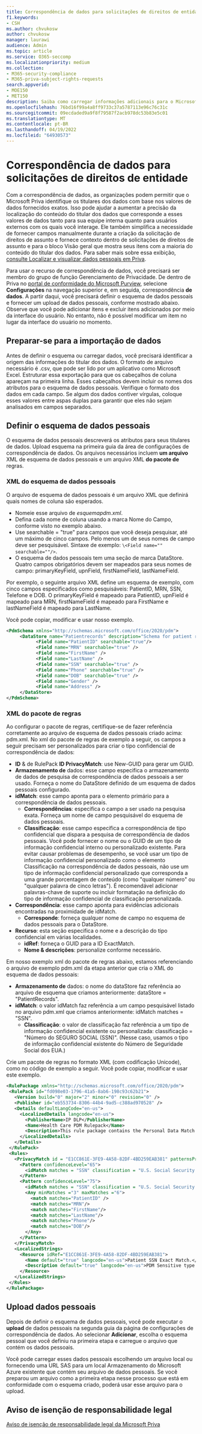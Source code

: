 ```yaml
---
title: Correspondência de dados para solicitações de direitos de entidade
f1.keywords:
- CSH
ms.author: chvukosw
author: chvukosw
manager: laurawi
audience: Admin
ms.topic: article
ms.service: O365-seccomp
ms.localizationpriority: medium
ms.collection:
- M365-security-compliance
- M365-priva-subject-rights-requests
search.appverid:
- MOE150
- MET150
description: Saiba como carregar informações adicionais para o Microsoft Priva sobre seus assuntos de dados.
ms.openlocfilehash: 76bd16f99a4a8ff9733c37a5787113e96c76c31c
ms.sourcegitcommit: 09ecdaded9a9f8f79587f2acb978dc53b83e5c01
ms.translationtype: MT
ms.contentlocale: pt-BR
ms.lasthandoff: 04/19/2022
ms.locfileid: "64930573"
---
```

# <a name="data-matching-for-subject-rights-requests"></a>Correspondência de dados para solicitações de direitos de entidade

Com a correspondência de dados, as organizações podem permitir que o Microsoft Priva identifique os titulares dos dados com base nos valores de dados fornecidos exatos. Isso pode ajudar a aumentar a precisão da localização do conteúdo do titular dos dados que corresponde a esses valores de dados tanto para sua equipe interna quanto para usuários externos com os quais você interage. Ele também simplifica a necessidade de fornecer campos manualmente durante a criação da solicitação de direitos de assunto e fornece contexto dentro de solicitações de direitos de assunto e para o bloco Visão geral que mostra seus itens com a maioria do conteúdo do titular dos dados. Para saber mais sobre essa exibição, [consulte Localizar e visualizar dados pessoais em Priva](priva-data-profile.md#items-with-the-most-data-subject-content).

Para usar o recurso de correspondência de dados, você precisará ser membro do grupo de função Gerenciamento de Privacidade. De dentro de Priva no [portal de conformidade do Microsoft Purview](https://compliance.microsoft.com/), selecione **Configurações** na navegação superior e, em seguida, correspondência **de dados**. A partir daqui, você precisará definir o esquema de dados pessoais e fornecer um upload de dados pessoais, conforme mostrado abaixo. Observe que você pode adicionar itens e excluir itens adicionados por meio da interface do usuário. No entanto, não é possível modificar um item no lugar da interface do usuário no momento.

## <a name="prepare-for-data-import"></a>Preparar-se para a importação de dados

Antes de definir o esquema ou carregar dados, você precisará identificar a origem das informações do titular dos dados. O formato de arquivo necessário é .csv, que pode ser lido por um aplicativo como Microsoft Excel. Estruturar essa exportação para que os cabeçalhos de coluna apareçam na primeira linha. Esses cabeçalhos devem incluir os nomes dos atributos para o esquema de dados pessoais. Verifique o formato dos dados em cada campo. Se algum dos dados contiver vírgulas, coloque esses valores entre aspas duplas para garantir que eles não sejam analisados em campos separados.

## <a name="define-the-personal-data-schema"></a>Definir o esquema de dados pessoais

O esquema de dados pessoais descreverá os atributos para seus titulares de dados. Upload esquema na primeira guia da área de configurações de correspondência de dados. Os arquivos necessários incluem **um arquivo** XML de esquema de dados pessoais e um arquivo XML **do pacote de** regras.

### <a name="personal-data-schema-xml"></a>XML do esquema de dados pessoais

O arquivo de esquema de dados pessoais é um arquivo XML que definirá quais nomes de coluna são esperados.

- Nomeie esse arquivo de *esquemapdm.xml*.
- Defina cada nome de coluna usando a marca Nome do Campo, conforme visto no exemplo abaixo.
- Use searchable = "true" para campos que você deseja pesquisar, até um máximo de cinco campos. Pelo menos um de seus nomes de campo deve ser pesquisável. Sintaxe de exemplo: `\<Field name="" searchable=""/>`.
- O esquema de dados pessoais tem uma seção de marca DataStore. Quatro campos obrigatórios devem ser mapeados para seus nomes de campo: primaryKeyField, upnField, firstNameField, lastNameField.

Por exemplo, o seguinte arquivo XML define um esquema de exemplo, com cinco campos especificados como pesquisáveis: PatientID, MRN, SSN, Telefone e DOB. O primaryKeyField é mapeado para PatientID, upnField é mapeado para MRN, firstNameField é mapeado para FirstName e lastNameField é mapeado para LastName.

Você pode copiar, modificar e usar nosso exemplo.

 ```xml
<PdmSchema xmlns="http://schemas.microsoft.com/office/2020/pdm">
      <DataStore name="Patientrecords" description="Schema for patient records" version="1" primaryKeyField="PatientID" upnField="MRN" firstNameField="FirstName" lastNameField="LastName">
            <Field name="PatientID" searchable="true"/>
            <Field name="MRN" searchable="true" />
            <Field name="FirstName" />
            <Field name="LastName" />
            <Field name="SSN" searchable="true" />
            <Field name="Phone" searchable="true" />
            <Field name="DOB" searchable="true" />
            <Field name="Gender" />
            <Field name="Address" />
      </DataStore>
</PdmSchema>
 ```

### <a name="rule-package-xml"></a>XML do pacote de regras

Ao configurar o pacote de regras, certifique-se de fazer referência corretamente ao arquivo de esquema de dados pessoais criado acima: pdm.xml. No xml do pacote de regras de exemplo a seguir, os campos a seguir precisam ser personalizados para criar o tipo confidencial de correspondência de dados:

- **ID** &  de RulePack **ID PrivacyMatch**: use New-GUID para gerar um GUID.
- **Armazenamento de** dados: esse campo especifica o armazenamento de dados de pesquisa de correspondência de dados pessoais a ser usado. Forneça o nome do DataStore definido de um esquema de dados pessoais configurado.
- **idMatch**: esse campo aponta para o elemento primário para a correspondência de dados pessoais.
  - **Correspondências**: especifica o campo a ser usado na pesquisa exata. Forneça um nome de campo pesquisável do esquema de dados pessoais.
  - **Classificação**: esse campo especifica a correspondência de tipo confidencial que dispara a pesquisa de correspondência de dados pessoais. Você pode fornecer o nome ou o GUID de um tipo de informação confidencial interno ou personalizado existente. Para evitar causar problemas de desempenho, se você usar um tipo de informação confidencial personalizado como o elemento Classificação na correspondência de dados pessoais, não use um tipo de informação confidencial personalizado que corresponda a uma grande porcentagem de conteúdo (como "qualquer número" ou "qualquer palavra de cinco letras"). É recomendável adicionar palavras-chave de suporte ou incluir formatação na definição do tipo de informação confidencial de classificação personalizada.
- **Correspondência**: esse campo aponta para evidências adicionais encontradas na proximidade de idMatch.
  - **Corresponde**: forneça qualquer nome de campo no esquema de dados pessoais para o DataStore.
- **Recurso**: esta seção especifica o nome e a descrição do tipo confidencial em várias localidades.
  - **idRef**: forneça o GUID para a ID ExactMatch.
  - **Nome & descrições**: personalize conforme necessário.

Em nosso exemplo xml do pacote de regras abaixo, estamos referenciando o arquivo de exemplo pdm.xml da etapa anterior que cria o XML do esquema de dados pessoais:

- **Armazenamento de** dados: o nome do dataStore faz referência ao arquivo de esquema que criamos anteriormente: dataStore = "PatientRecords".
- **idMatch**: o valor idMatch faz referência a um campo pesquisável listado no arquivo pdm.xml que criamos anteriormente: idMatch matches = "SSN".
  - **Classificação**: o valor de classificação faz referência a um tipo de informação confidencial existente ou personalizada: classificação = "Número do SEGURO SOCIAL (SSN)". (Nesse caso, usamos o tipo de informação confidencial existente do Número de Seguridade Social dos EUA.)

Crie um pacote de regras no formato XML (com codificação Unicode), como no código de exemplo a seguir. Você pode copiar, modificar e usar este exemplo.

 ```xml
<RulePackage xmlns="http://schemas.microsoft.com/office/2020/pdm">
  <RulePack id="fd098e03-1796-41a5-8ab6-198c93c62b21">
    <Version build="0" major="2" minor="0" revision="0" />
    <Publisher id="eb553734-8306-44b4-9ad5-c388ad970528" />
    <Details defaultLangCode="en-us">
      <LocalizedDetails langcode="en-us">
        <PublisherName>IP DLP</PublisherName>
        <Name>Health Care PDM Rulepack</Name>
        <Description>This rule package contains the Personal Data Match sensitive type for health care sensitive types.</Description>
      </LocalizedDetails>
    </Details>
  </RulePack>
  <Rules>
    <PrivacyMatch id = "E1CC861E-3FE9-4A58-82DF-4BD259EAB381" patternsProximity = "300" dataStore ="PatientRecords" recommendedConfidence = "65" >
      <Pattern confidenceLevel="65">
        <idMatch matches = "SSN" classification = "U.S. Social Security Number (SSN)" />
      </Pattern>
      <Pattern confidenceLevel="75">
        <idMatch matches = "SSN" classification = "U.S. Social Security Number (SSN)" />
        <Any minMatches ="3" maxMatches ="6">
          <match matches="PatientID" />
          <match matches="MRN"/>
          <match matches="FirstName"/>
          <match matches="LastName"/>
          <match matches="Phone"/>
          <match matches="DOB"/>
        </Any>
      </Pattern>
    </PrivacyMatch>
    <LocalizedStrings>
      <Resource idRef="E1CC861E-3FE9-4A58-82DF-4BD259EAB381">
        <Name default="true" langcode="en-us">Patient SSN Exact Match.</Name>
        <Description default="true" langcode="en-us">PDM Sensitive type for detecting Patient SSN.</Description>
      </Resource>
    </LocalizedStrings>
  </Rules>
</RulePackage>
 ```

## <a name="upload-personal-data"></a>Upload dados pessoais
Depois de definir o esquema de dados pessoais, você pode executar o **upload** de dados pessoais na segunda guia da página de configurações de correspondência de dados. Ao selecionar **Adicionar**, escolha o esquema pessoal que você definiu na primeira etapa e carregue o arquivo que contém os dados pessoais.

Você pode carregar esses dados pessoais escolhendo um arquivo local ou fornecendo uma URL SAS para um local Armazenamento do Microsoft Azure existente que contém seu arquivo de dados pessoais.
Se você preparou um arquivo como a primeira etapa nesse processo que está em conformidade com o esquema criado, poderá usar esse arquivo para o upload.

## <a name="legal-disclaimer"></a>Aviso de isenção de responsabilidade legal

[Aviso de isenção de responsabilidade legal da Microsoft Priva](priva-disclaimer.md)
